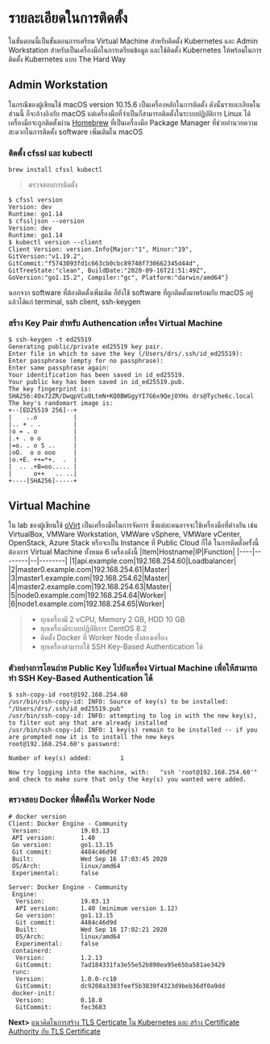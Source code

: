 # รายละเอียดในการติดตั้ง
ในขั้นตอนนี้เป็นขั้นตอนการเตรียม Virtual Machine สำหรับติดตั้ง Kubernetes และ Admin Workstation สำหรับเป็นเครื่องมือในการเตรียมข้อมูล และใช้ติดตั้ง Kubernetes ให้พร้อมในการติดตั้ง Kubernetes แบบ The Hard Way 
## Admin Workstation
ในกรณีของผู้เขียนใช้ macOS version 10.15.6 เป็นเครื่องหลักในการติดตั้ง ดังนั้นรายละเอียดในส่วนนี้ ก็จะอ้างอิงกับ macOS แต่เครื่องมือที่จำเป็นก็สามารถติดตั้งในระบบปฏิบัติการ Linux ได้ เครื่องมือจะถูกติดตั้งผ่าน [Homebrew](https://brew.sh/) ที่เป็นเครื่องมือ Package Manager ที่ช่วยอำนวยความสะดวกในการติดตั้ง software เพิ่มเติมใน macOS
### ติดตั้ง cfssl และ kubectl 
```
brew install cfssl kubectl
```
> ตรวจสอบการติดตั้ง
```
$ cfssl version
Version: dev
Runtime: go1.14
$ cfssljson --version 
Version: dev
Runtime: go1.14
$ kubectl version --client 
Client Version: version.Info{Major:"1", Minor:"19", GitVersion:"v1.19.2", GitCommit:"f5743093fd1c663cb0cbc89748f730662345d44d", GitTreeState:"clean", BuildDate:"2020-09-16T21:51:49Z", GoVersion:"go1.15.2", Compiler:"gc", Platform:"darwin/amd64"}
```
นอกจาก software ที่ต้องติดตั้งเพิ่มเติม ก็ยังใช้ software ที่ถูกติดตั้งมาพร้อมกับ macOS อยู่แล้วได้แก่ terminal, ssh client, ssh-keygen
### สร้าง Key Pair สำหรับ Authencation เครื่อง Virtual Machine
```
$ ssh-keygen -t ed25519
Generating public/private ed25519 key pair.
Enter file in which to save the key (/Users/drs/.ssh/id_ed25519): 
Enter passphrase (empty for no passphrase):
Enter same passphrase again:
Your identification has been saved in id_ed25519.
Your public key has been saved in id_ed25519.pub.
The key fingerprint is:
SHA256:4Ox72ZR/DwqpVCu0LtmN+KQ0BWGgyYI7G6x9QejOYHs drs@Tyche6c.local
The key's randomart image is:
+--[ED25519 256]--+
|    ..o          |
|.. + . .         |
|o = . o          |
|.+ . o o         |
|=o. . o S ..     |
|oO.  o o ooo     |
|o.+E. ++=*+.  .  |
|  .. .+B=oo..... |
|      o++   .. ..|
+----[SHA256]-----+
```
## Virtual Machine
ใน lab ของผู้เขียนใช้ [oVirt](https://www.ovirt.org/) เป็นเครื่องมือในการจัดการ ซึ่งแต่ละคนอาจจะใช้เครื่องมือที่ต่างกัน เช่น VirtualBox, VMWare Workstation, VMWare vSphere, VMWare vCenter, OpenStack, Azure Stack หรือจะเป็น Instance ที่ Public Cloud ก็ได้ ในการติดตั้งครั้งนี้ต้องการ Virtual Machine ทั้งหมด 6 เครื่องดังนี้
|Item|Hostname|IP|Function|
|----|--------|--|--------|
|1|api.example.com|192.168.254.60|Loadbalancer|
|2|master0.example.com|192.168.254.61|Master|
|3|master1.example.com|192.168.254.62|Master|
|4|master2.example.com|192.168.254.63|Master|
|5|node0.example.com|192.168.254.64|Worker|
|6|node1.example.com|192.168.254.65|Worker|
> - ทุกเครื่องมี 2 vCPU, Memory 2 GB, HDD 10 GB
> - ทุกเครื่องมีระบบปฏิบัติการ CentOS 8.2
> - ติดตั้ง Docker ที่ Worker Node ทั้งสองเครื่อง
> - ทุกเครื่องสามารถใช้ SSH Key-Based Authentication ได้
### ตัวอย่างการโอนถ่าย Public Key ไปยังเครื่อง Virtual Machine เพื่อให้สามารถทำ SSH Key-Based Authentication ได้
```
$ ssh-copy-id root@192.168.254.60
/usr/bin/ssh-copy-id: INFO: Source of key(s) to be installed: "/Users/drs/.ssh/id_ed25519.pub"
/usr/bin/ssh-copy-id: INFO: attempting to log in with the new key(s), to filter out any that are already installed
/usr/bin/ssh-copy-id: INFO: 1 key(s) remain to be installed -- if you are prompted now it is to install the new keys
root@192.168.254.60's password:

Number of key(s) added:        1

Now try logging into the machine, with:   "ssh 'root@192.168.254.60'"
and check to make sure that only the key(s) you wanted were added.
```
### ตรวจสอบ Docker ที่ติดตั้งใน Worker Node
```
# docker version
Client: Docker Engine - Community
 Version:           19.03.13
 API version:       1.40
 Go version:        go1.13.15
 Git commit:        4484c46d9d
 Built:             Wed Sep 16 17:03:45 2020
 OS/Arch:           linux/amd64
 Experimental:      false

Server: Docker Engine - Community
 Engine:
  Version:          19.03.13
  API version:      1.40 (minimum version 1.12)
  Go version:       go1.13.15
  Git commit:       4484c46d9d
  Built:            Wed Sep 16 17:02:21 2020
  OS/Arch:          linux/amd64
  Experimental:     false
 containerd:
  Version:          1.2.13
  GitCommit:        7ad184331fa3e55e52b890ea95e65ba581ae3429
 runc:
  Version:          1.0.0-rc10
  GitCommit:        dc9208a3303feef5b3839f4323d9beb36df0a9dd
 docker-init:
  Version:          0.18.0
  GitCommit:        fec3683
```
**Next>** [แนวคิดในการสร้าง TLS Certicate ใน Kubernetes และ สร้าง Certificate Authority กับ TLS Certificate](02-generating-tls-certificate.md)
